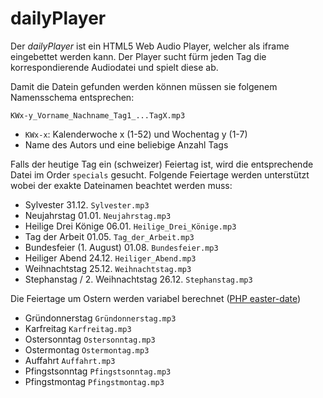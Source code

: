 # dailyPlayer

Der *dailyPlayer* ist ein HTML5 Web Audio Player, welcher als iframe eingebettet werden kann.
Der Player sucht fürm jeden Tag die korrespondierende Audiodatei und spielt diese ab.

Damit die Datein gefunden werden können müssen sie folgenem Namensschema entsprechen:

`KWx-y_Vorname_Nachname_Tag1_...TagX.mp3`

- `KWx-x`: Kalenderwoche x (1-52) und Wochentag y (1-7)
- Name des Autors und eine beliebige Anzahl Tags

Falls der heutige Tag ein (schweizer) Feiertag ist, wird die entsprechende Datei im Order `specials` gesucht.
Folgende Feiertage werden unterstützt wobei der exakte Dateinamen beachtet werden muss:

- Sylvester 31.12. `Sylvester.mp3`
- Neujahrstag 01.01. `Neujahrstag.mp3`
- Heilige Drei Könige 06.01. `Heilige_Drei_Könige.mp3`
- Tag der Arbeit 01.05. `Tag_der_Arbeit.mp3`
- Bundesfeier (1. August) 01.08. `Bundesfeier.mp3`
- Heiliger Abend 24.12. `Heiliger_Abend.mp3`
- Weihnachtstag 25.12. `Weihnachtstag.mp3`
- Stephanstag / 2. Weihnachtstag 26.12. `Stephanstag.mp3`

Die Feiertage um Ostern werden variabel berechnet ([PHP easter-date](https://www.php.net/manual/de/function.easter-date))

- Gründonnerstag `Gründonnerstag.mp3`
- Karfreitag `Karfreitag.mp3`
- Ostersonntag `Ostersonntag.mp3`
- Ostermontag `Ostermontag.mp3`
- Auffahrt `Auffahrt.mp3`
- Pfingstsonntag `Pfingstsonntag.mp3`
- Pfingstmontag `Pfingstmontag.mp3`

